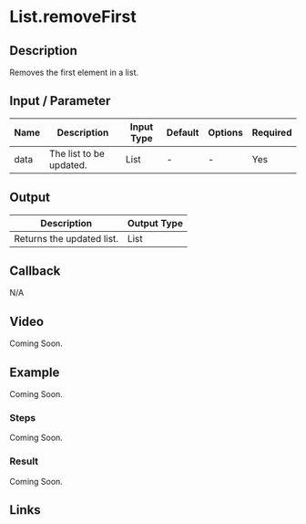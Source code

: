 # List.removeFirst

## Description

Removes the first element in a list.

## Input / Parameter

| Name | Description | Input Type | Default | Options | Required |
| ------ | ------ | ------ | ------ | ------ | ------ |
| data | The list to be updated. | List | - | - | Yes |

## Output

| Description | Output Type |
| ------ | ------ |
| Returns the updated list. | List |

## Callback

N/A

## Video

Coming Soon.

## Example

Coming Soon.

### Steps

Coming Soon.

### Result

Coming Soon.

## Links